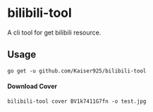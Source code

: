 # bilibili-tool
A cli tool for get bilibili resource.

## Usage

```shell
go get -u github.com/Kaiser925/bilibili-tool
```

#### Download Cover

```shell
bilibili-tool cover BV1k7411G7fn -o test.jpg
```
